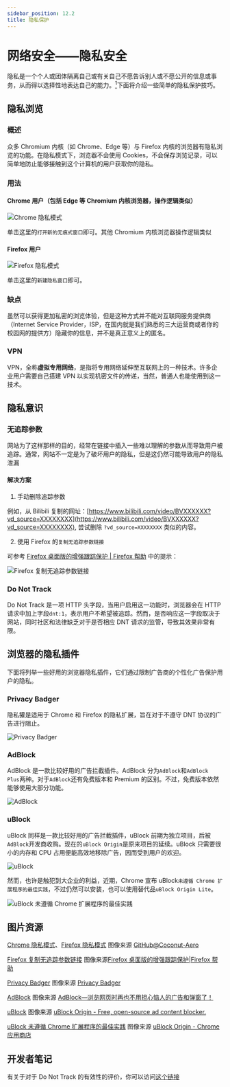 ```yaml
---
sidebar_position: 12.2
title: 隐私保护
---
```


# 网络安全——隐私安全

隐私是一个个人或团体隔离自己或有关自己不愿告诉别人或不愿公开的信息或事务，从而得以选择性地表达自己的能力。[<sup>1</sup>](https://zh.wikipedia.org/zh-hans/%E9%9A%90%E7%A7%81)下面将介绍一些简单的隐私保护技巧。

## 隐私浏览

### 概述

众多 Chromium 内核（如 Chrome、Edge 等）与 Firefox 内核的浏览器有隐私浏览的功能。在隐私模式下，浏览器不会使用 Cookies，不会保存浏览记录，可以简单地防止能够接触到这个计算机的用户获取你的隐私。

### 用法

#### Chrome 用户（包括 Edge 等 Chromium 内核浏览器，操作逻辑类似）

![Chrome 隐私模式](./resources/img1.png)

单击这里的`打开新的无痕式窗口`即可。其他 Chromium 内核浏览器操作逻辑类似

#### Firefox 用户

![Firefox 隐私模式](./resources/img2.png)

单击这里的`新建隐私窗口`即可。

### 缺点

虽然可以获得更加私密的浏览体验，但是这种方式并不能对互联网服务提供商（Internet Service Provider，ISP，在国内就是我们熟悉的三大运营商或者你的校园网的提供方）隐藏你的信息，并不是真正意义上的匿名。

### VPN

VPN，全称**虚拟专用网络**，是指将专用网络延伸至互联网上的一种技术。许多企业用户需要自己搭建 VPN 以实现机密文件的传递，当然，普通人也能使用到这一技术。

## 隐私意识

### 无追踪参数

网站为了这样那样的目的，经常在链接中插入一些难以理解的参数从而导致用户被追踪。通常，网站不一定是为了破坏用户的隐私，但是这仍然可能导致用户的隐私泄漏

#### 解决方案

1. 手动删除追踪参数

例如，从 Bilibili 复制的网址：[https://www.bilibili.com/video/BVXXXXXX?vd_source=XXXXXXXX](https://www.bilibili.com/video/BVXXXXXX?vd_source=XXXXXXXX), 尝试删除 `?vd_source=XXXXXXXX` 类似的内容。

2. 使用 Firefox 的`复制无追踪参数链接`

可参考 [Firefox 桌面版的增强跟踪保护 | Firefox 帮助](https://support.mozilla.org/zh-CN/kb/Firefox%20%E6%A1%8C%E9%9D%A2%E7%89%88%E7%9A%84%E5%A2%9E%E5%BC%BA%E8%B7%9F%E8%B8%AA%E4%BF%9D%E6%8A%A4) 中的提示：

![Firefox 复制无追踪参数链接](./resources/img3.png)

### Do Not Track

Do Not Track 是一项 HTTP 头字段，当用户启用这一功能时，浏览器会在 HTTP 请求中加上字段`dnt:1`，表示用户不希望被追踪。然而，是否响应这一字段取决于网站，同时社区和法律缺乏对于是否相应 DNT 请求的监管，导致其效果非常有限。

## 浏览器的隐私插件

下面将列举一些好用的浏览器隐私插件，它们通过限制广告商的个性化广告保护用户的隐私。

### Privacy Badger

隐私獾是适用于 Chrome 和 Firefox 的隐私扩展，旨在对于不遵守 DNT 协议的广告进行阻止。

![Privacy Badger](./resources/img5.png)

### AdBlock

AdBlock 是一款比较好用的广告拦截插件。AdBlock 分为`AdBlock`和`AdBlock Plus`两种。对于`AdBlock`还有免费版本和 Premium 的区别。不过，免费版本依然能够使用大部分功能。

![AdBlock](./resources/img6.png)

### uBlock

uBlock 同样是一款比较好用的广告拦截插件，uBlock 前期为独立项目，后被`AdBlock`开发商收购。现在的`uBlock Origin`是原来项目的延续。uBlock 只需要很小的内存和 CPU 占用便能高效地移除广告，因而受到用户的欢迎。

![uBlock](./resources/img7.png)

然而，也许是触犯到大企业的利益，近期，Chrome 宣布 uBlock`未遵循 Chrome 扩展程序的最佳实践`，不过仍然可以安装，也可以使用替代品`uBlock Origin Lite`。

![uBlock 未遵循 Chrome 扩展程序的最佳实践](./resources/img8.png)

## 图片资源

[Chrome 隐私模式](./resources/img1.png)、[Firefox 隐私模式](./resources/img2.png) 图像来源 [GitHub@Coconut-Aero](https://github.com/Coconut-Aero)

[Firefox 复制无追踪参数链接](./resources/img3.png) 图像来源[Firefox 桌面版的增强跟踪保护|Firefox 帮助](https://support.mozilla.org/zh-CN/kb/Firefox%20%E6%A1%8C%E9%9D%A2%E7%89%88%E7%9A%84%E5%A2%9E%E5%BC%BA%E8%B7%9F%E8%B8%AA%E4%BF%9D%E6%8A%A4)

[Privacy Badger](./resources/img5.png) 图像来源 [Privacy Badger](https://privacybadger.org/)

[AdBlock](./resources/img6.png) 图像来源 [AdBlock—浏览网页时再也不用担心恼人的广告和弹窗了！](https://getadblock.com/zh_CN/)

[uBlock](./resources/img7.png) 图像来源 [uBlock Origin - Free, open-source ad content blocker.](https://ublockorigin.com/)

[uBlock 未遵循 Chrome 扩展程序的最佳实践](./resources/img8.png) 图像来源 [uBlock Origin - Chrome 应用商店](https://chrome.google.com/webstore/detail/ublock-origin/cjpalhdlnbpafiamejdnhcphjbkeiagm)

## 开发者笔记

有关于对于 Do Not Track 的有效性的评价，你可以访问[这个链接](https://gizmodo.com/do-not-track-the-privacy-tool-used-by-millions-of-peop-1828868324)

